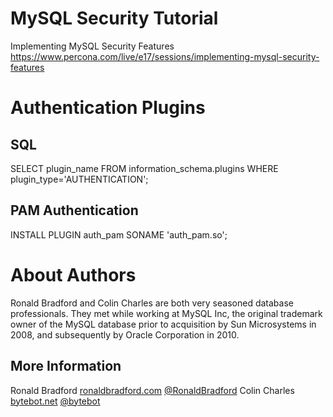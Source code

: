 MySQL Security Tutorial
=======================

Implementing MySQL Security Features
https://www.percona.com/live/e17/sessions/implementing-mysql-security-features



Authentication Plugins
======================

SQL
---

  SELECT plugin_name FROM information_schema.plugins WHERE plugin_type='AUTHENTICATION';


PAM Authentication
------------------

  INSTALL PLUGIN auth_pam SONAME 'auth_pam.so';



About Authors
=============

Ronald Bradford and Colin Charles are both very seasoned database professionals.  They met while working at MySQL Inc, the original trademark owner of the MySQL database prior to acquisition by Sun Microsystems in 2008, and subsequently by Oracle Corporation in 2010.

More Information
----------------

Ronald Bradford [ronaldbradford.com](http://ronaldbradford.com/ "Ronald Bradford")  [@RonaldBradford](https://twitter.com/RonaldBradford)
Colin Charles [bytebot.net](http://www.bytebot.net/ "Colin Charles") [@bytebot](https://twitter.com/bytebot)
